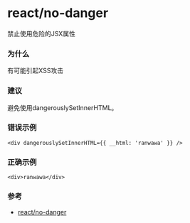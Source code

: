 # react/no-danger

禁止使用危险的JSX属性

### 为什么

有可能引起XSS攻击

### 建议

避免使用dangerouslySetInnerHTML。

### 错误示例

```tsx
<div dangerouslySetInnerHTML={{ __html: 'ranwawa' }} />
```

### 正确示例

```tsx
<div>ranwawa</div>
```

### 参考

- [react/no-danger](https://eslint.org/docs/rules/react/no-danger)

